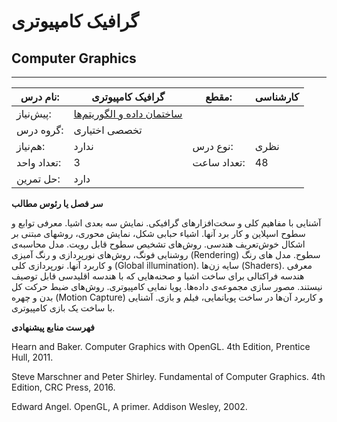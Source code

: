 # گرافیک کامپیوتری
## Computer Graphics
_______________________________________________________________________________
| نام درس:    | گرافیک کامپیوتری                                                              | مقطع:       | کارشناسی      |
| ----------- | ----------------------------------------------------------------------------- | ----------- | ------------- |
| پیش‌نیاز:   | [ساختمان داده و الگوریتم‌ها](../mandatory/Data-Structures-and-Algorithms.md)
 | گروه درس:   | تخصصی اختیاری |
| هم‌نیاز:    | ندارد                                                                         | نوع درس:    | نظری          |
| تعداد واحد: | 3                                                                             | تعداد ساعت: | 48            |
| حل تمرین:   |  دارد                                                                         |             |               |

**سر فصل یا رئوس مطالب**

آشنایی با مفاهیم کلی و سخت‌افزار‌های گرافیکی. نمایش سه بعدی اشیا. معرفی توابع و سطوح اسپلاین و کار برد آنها. اشیاء حبابی شکل، نمایش محوری، روشهای مبتنی بر اشکال خوش‌تعریف هندسی. روش‌های تشخیص سطوح قابل رویت. مدل محاسبه‌ی روشنایی فونگ، روش‌های نورپردازی و رنگ آمیزی (Rendering) سطوح. مدل های رنگ و کاربرد آنها. نورپردازی کلی (Global illumination). سایه زن‌ها (Shaders). معرفی هندسه فراکتالی برای ساخت اشیا و صحنه‌هایی که با هندسه اقلیدسی قابل توصیف نیستند. مصور سازی مجموعه‌ی داده‌ها. پویا نمایی کامپیوتری. روش‌های ضبط حرکت کل بدن و چهره (Motion Capture) و کاربرد آن‌ها در ساخت پویانمایی، فیلم و بازی. آشنایی با ساخت یک بازی کامپیوتری.

**فهرست منابع پیشنهادی**

Hearn and Baker. Computer Graphics with OpenGL. 4th Edition, Prentice Hull, 2011.

Steve Marschner and Peter Shirley. Fundamental of Computer Graphics. 4th Edition, CRC Press, 2016.

Edward Angel. OpenGL, A primer. Addison Wesley, 2002.
